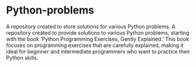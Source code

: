 # Python-problems
A repository created to store solutions for various Python problems.
A repository created to provide solutions to various Python problems, starting with the book ‘Python Programming Exercises, Gently Explained.’ This book focuses on programming exercises that are carefully explained, making it ideal for beginner and intermediate programmers who want to practice their Python skills. 
